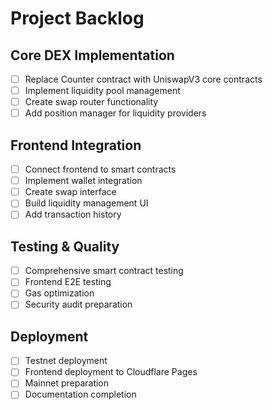 # Project Backlog

## Core DEX Implementation
- [ ] Replace Counter contract with UniswapV3 core contracts
- [ ] Implement liquidity pool management
- [ ] Create swap router functionality
- [ ] Add position manager for liquidity providers

## Frontend Integration
- [ ] Connect frontend to smart contracts
- [ ] Implement wallet integration
- [ ] Create swap interface
- [ ] Build liquidity management UI
- [ ] Add transaction history

## Testing & Quality
- [ ] Comprehensive smart contract testing
- [ ] Frontend E2E testing
- [ ] Gas optimization
- [ ] Security audit preparation

## Deployment
- [ ] Testnet deployment
- [ ] Frontend deployment to Cloudflare Pages
- [ ] Mainnet preparation
- [ ] Documentation completion
